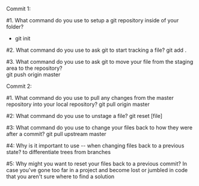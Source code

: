 Commit 1:

#1. What command do you use to setup a git repository inside of your folder?
  - git init

#2. What command do you use to ask git to start tracking a file?
  git add .

#3. What command do you use to ask git to move your file from the staging area to the repository?  
  git push origin master


Commit 2:

#1. What command do you use to pull any changes from the master repository into your local repository?
  git pull origin master

#2: What command do you use to unstage a file?
  git reset [file]

#3: What command do you use to change your files back to how they were after a commit?
  git pull upstream master

#4: Why is it important to use -- when changing files back to a previous state?
  to differentiate trees from branches

#5: Why might you want to reset your files back to a previous commit?
  In case you've gone too far in a project and become lost or jumbled in code that you aren't sure where to find a solution
